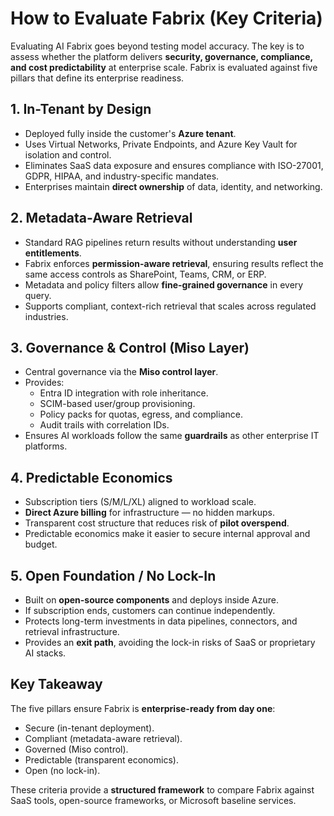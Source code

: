 # How to Evaluate Fabrix (Key Criteria)

Evaluating AI Fabrix goes beyond testing model accuracy. The key is to assess whether the platform delivers **security, governance, compliance, and cost predictability** at enterprise scale. Fabrix is evaluated against five pillars that define its enterprise readiness.

## 1. In-Tenant by Design

- Deployed fully inside the customer's **Azure tenant**.
- Uses Virtual Networks, Private Endpoints, and Azure Key Vault for isolation and control.
- Eliminates SaaS data exposure and ensures compliance with ISO-27001, GDPR, HIPAA, and industry-specific mandates.
- Enterprises maintain **direct ownership** of data, identity, and networking.

## 2. Metadata-Aware Retrieval

- Standard RAG pipelines return results without understanding **user entitlements**.
- Fabrix enforces **permission-aware retrieval**, ensuring results reflect the same access controls as SharePoint, Teams, CRM, or ERP.
- Metadata and policy filters allow **fine-grained governance** in every query.
- Supports compliant, context-rich retrieval that scales across regulated industries.

## 3. Governance & Control (Miso Layer)

- Central governance via the **Miso control layer**.
- Provides:
  - Entra ID integration with role inheritance.
  - SCIM-based user/group provisioning.
  - Policy packs for quotas, egress, and compliance.
  - Audit trails with correlation IDs.
- Ensures AI workloads follow the same **guardrails** as other enterprise IT platforms.

## 4. Predictable Economics

- Subscription tiers (S/M/L/XL) aligned to workload scale.
- **Direct Azure billing** for infrastructure — no hidden markups.
- Transparent cost structure that reduces risk of **pilot overspend**.
- Predictable economics make it easier to secure internal approval and budget.

## 5. Open Foundation / No Lock-In

- Built on **open-source components** and deploys inside Azure.
- If subscription ends, customers can continue independently.
- Protects long-term investments in data pipelines, connectors, and retrieval infrastructure.
- Provides an **exit path**, avoiding the lock-in risks of SaaS or proprietary AI stacks.

## Key Takeaway

The five pillars ensure Fabrix is **enterprise-ready from day one**:

- Secure (in-tenant deployment).
- Compliant (metadata-aware retrieval).
- Governed (Miso control).
- Predictable (transparent economics).
- Open (no lock-in).

These criteria provide a **structured framework** to compare Fabrix against SaaS tools, open-source frameworks, or Microsoft baseline services.
